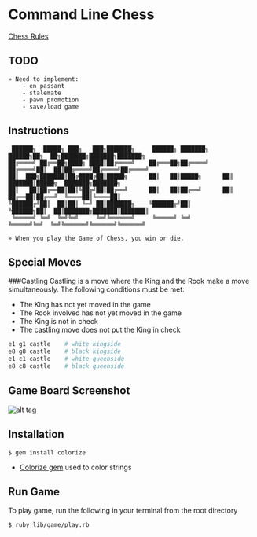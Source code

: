 # Command Line Chess  
  
[Chess Rules](https://www.chess.com/article/view/chess-rules--basics)

## TODO
```
» Need to implement:
    - en passant
    - stalemate
    - pawn promotion
    - save/load game
```

## Instructions
```
 ██████╗  █████╗ ███╗   ███╗███████╗     ██████╗ ███████╗     ██████╗██╗  ██╗███████╗███████╗███████╗
██╔════╝ ██╔══██╗████╗ ████║██╔════╝    ██╔═══██╗██╔════╝    ██╔════╝██║  ██║██╔════╝██╔════╝██╔════╝
██║  ███╗███████║██╔████╔██║█████╗      ██║   ██║█████╗      ██║     ███████║█████╗  ███████╗███████╗
██║   ██║██╔══██║██║╚██╔╝██║██╔══╝      ██║   ██║██╔══╝      ██║     ██╔══██║██╔══╝  ╚════██║╚════██║
╚██████╔╝██║  ██║██║ ╚═╝ ██║███████╗    ╚██████╔╝██║         ╚██████╗██║  ██║███████╗███████║███████║
 ╚═════╝ ╚═╝  ╚═╝╚═╝     ╚═╝╚══════╝     ╚═════╝ ╚═╝          ╚═════╝╚═╝  ╚═╝╚══════╝╚══════╝╚══════╝

» When you play the Game of Chess, you win or die.      
```

## Special Moves
###Castling
Castling is a move where the King and the Rook make a move simultaneously. The following conditions must be met:
* The King has not yet moved in the game
* The Rook involved has not yet moved in the game
* The King is not in check
* The castling move does not put the King in check

```ruby
e1 g1 castle    # white kingside
e8 g8 castle    # black kingside
e1 c1 castle    # white queenside
e8 c8 castle    # black queenside
```

## Game Board Screenshot
![alt tag](https://raw.githubusercontent.com/jeanpaulsio/ruby-exercises/master/11_chess/img/game.jpg)

## Installation
```
$ gem install colorize
```
* [Colorize gem](https://github.com/fazibear/colorize) used to color strings

## Run Game
To play game, run the following in your terminal from the root directory

```
$ ruby lib/game/play.rb
```
